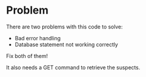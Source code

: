# Problem

There are two problems with this code to solve:
* Bad error handling
* Database statement not working correctly

Fix both of them!

It also needs a GET command to retrieve the suspects.